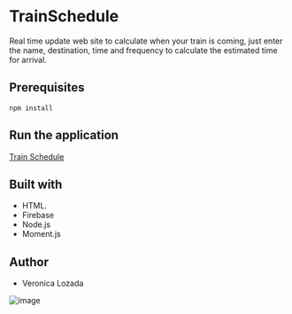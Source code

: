 # TrainSchedule

Real time update web site to calculate when your train is coming, just enter the name, destination, time and frequency to calculate the estimated time for arrival. 

## Prerequisites

`npm install`

## Run the application
[Train Schedule](https://trainschedule-app.herokuapp.com/)

## Built with
- HTML.
- Firebase
- Node.js
- Moment.js

## Author
- Veronica Lozada

![image](https://user-images.githubusercontent.com/29493373/47235431-07e13900-d3a7-11e8-84e5-3b84e23b2c92.png)






